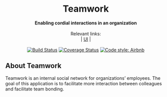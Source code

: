 <div align="center">
  <h1>Teamwork</h1>
</div>
<div align="center">
  <strong>Enabling cordial interactions in an organization</strong>
</div>
<br>
<div align="center">
  Relevant links: <br>
  <span> | </span>
  <a href="https://sebalu.github.io/teamwork/">UI</a>
  <span> | </span>
</div>
<br>
<div align="center">
<a href='https://travis-ci.com/sebalu/teamwork'><img src='https://travis-ci.com/sebalu/teamwork.svg?branch=develop' alt='Build Status' /></a>
<a href='https://coveralls.io/github/sebalu/teamwork?branch=develop'><img src='https://coveralls.io/repos/github/sebalu/teamwork/badge.svg?branch=develop' alt='Coverage Status' /></a>
  <a href="https://github.com/airbnb/javascript">
    <img src="http://bit.ly/2m8bVAo" alt="Code style: Airbnb">
  </a>
</div>

## About Teamwork

Teamwork is an internal social network for organizations’ employees. The goal of this application is to facilitate more interaction between colleagues and facilitate team bonding.
